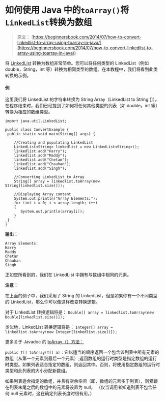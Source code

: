 # 如何使用 Java 中的`toArray()`将`LinkedList`转换为数组

> 原文： [https://beginnersbook.com/2014/07/how-to-convert-linkedlist-to-array-using-toarray-in-java/](https://beginnersbook.com/2014/07/how-to-convert-linkedlist-to-array-using-toarray-in-java/)

将 [LinkedList](https://beginnersbook.com/2013/12/linkedlist-in-java-with-example/ "LinkedList in Java with Example") 转换为数组非常简单。您可以将任何类型的 LinkedList（例如 double，String，int 等）转换为相同类型的数组。在本教程中，我们将看到此类转换的示例。

#### 例

这里我们将 LinkedList 的字符串转换为 String Array（LinkedList to String []）。在程序结束时，我们已经提到了如何将任何其他类型的列表（如 double，int 等）转换为相应的数组类型。

```
import java.util.LinkedList;

public class ConvertExample {
 public static void main(String[] args) {

    //Creating and populating LinkedList
    LinkedList<String> linkedlist = new LinkedList<String>();
    linkedlist.add("Harry");
    linkedlist.add("Maddy");
    linkedlist.add("Chetan");
    linkedlist.add("Chauhan");
    linkedlist.add("Singh");

    //Converting LinkedList to Array
    String[] array = linkedlist.toArray(new String[linkedlist.size()]);

    //Displaying Array content
    System.out.println("Array Elements:");
    for (int i = 0; i < array.length; i++)
    {
       System.out.println(array[i]);
    }
 }
}
```

**输出：**

```
Array Elements:
Harry
Maddy
Chetan
Chauhan
Singh
```

正如您所看到的，我们在 LinkedList 中拥有与数组中相同的元素。

**注意：**

在上面的例子中，我们采用了 String 的 LinkedList，但是如果你有一个不同类型的 LinkedList，那么你可以像这样改变转换逻辑。

对于 LinkedList 转换逻辑将是：
`Double[] array = linkedlist.toArray(new Double[linkedlist.size()]);`

类似地，LinkedList 转换逻辑将是：
`Integer[] array = linkedlist.toArray(new Integer[linkedlist.size()]);`

更多关于 Javadoc 的 [toArray（）方法：](https://docs.oracle.com/javase/7/docs/api/java/util/LinkedList.html#toArray(T[]))

`public T[] toArray(T[] a)`：它以适当的顺序返回一个包含该列表中所有元素的数组（从第一个元素到最后一个元素）;返回数组的运行时类型是指定数组的运行时类型。如果列表适合指定的数组，则返回其中。否则，将使用指定数组的运行时类型和此列表的大小分配新数组。

如果列表适合指定的数组，并且有空余空间（即，数组的元素多于列表），则紧跟在列表末尾之后的数组中的元素将设置为 null。 （仅当调用者知道列表不包含任何 null 元素时，这在确定列表长度时很有用。）